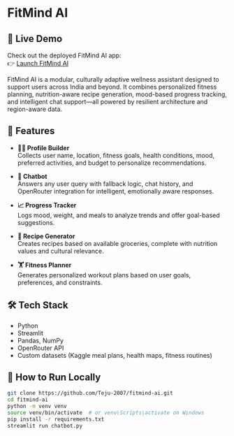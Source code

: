 # FitMind AI 

## 🚀 Live Demo

Check out the deployed FitMind AI app:  
👉 [Launch FitMind AI](https://fitmind-ai-c8cyu3oygbwgnjcaizpz2z.streamlit.app)

FitMind AI is a modular, culturally adaptive wellness assistant designed to support users across India and beyond. It combines personalized fitness planning, nutrition-aware recipe generation, mood-based progress tracking, and intelligent chat support—all powered by resilient architecture and region-aware data.

## 🌟 Features

- **🧑‍💼 Profile Builder**  
  Collects user name, location, fitness goals, health conditions, mood, preferred activities, and budget to personalize recommendations.

- **💬 Chatbot**  
  Answers any user query with fallback logic, chat history, and OpenRouter integration for intelligent, emotionally aware responses.

- **📈 Progress Tracker**  
  Logs mood, weight, and meals to analyze trends and offer goal-based suggestions.

- **🥗 Recipe Generator**  
  Creates recipes based on available groceries, complete with nutrition values and cultural relevance.

- **🏋️ Fitness Planner**  
  Generates personalized workout plans based on user goals, preferences, and constraints.

## 🛠️ Tech Stack

- Python
- Streamlit
- Pandas, NumPy
- OpenRouter API
- Custom datasets (Kaggle meal plans, health maps, fitness routines)

## 🚀 How to Run Locally

```bash
git clone https://github.com/Teju-2007/fitmind-ai.git
cd fitmind-ai
python -m venv venv
source venv/bin/activate  # or venv\Scripts\activate on Windows
pip install -r requirements.txt
streamlit run chatbot.py